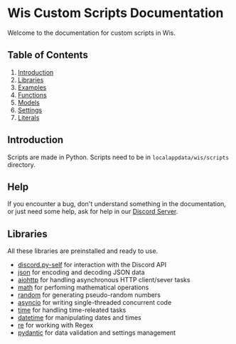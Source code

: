 # Wis Custom Scripts Documentation

Welcome to the documentation for custom scripts in Wis.

## Table of Contents

1. [Introduction](#introduction)
2. [Libraries](#libraries)
3. [Examples](https://github.com/Wis-Selfbot/Wis-Docs/blob/main/examples.md)
4. [Functions](https://github.com/Wis-Selfbot/Wis-Docs/blob/main/functions.md)
5. [Models](https://github.com/Wis-Selfbot/Wis-Docs/blob/main/models.md)
6. [Settings](https://github.com/Wis-Selfbot/Wis-Docs/blob/main/settingsModel.md)
7. [Literals](https://github.com/Wis-Selfbot/Wis-Docs/blob/main/literals.md)

## Introduction

Scripts are made in Python. Scripts need to be in `localappdata/wis/scripts` directory.

## Help
If you encounter a bug, don't understand something in the documentation, or just need some help, ask for help in our [Discord Server](https://discord.gg/enazVRKrJm).

## Libraries
All these libraries are preinstalled and ready to use.
* [discord.py-self](https://discordpy-self.readthedocs.io/en/latest/) for interaction with the Discord API
* [json](https://docs.python.org/3/library/json.html) for encoding and decoding JSON data
* [aiohttp](https://docs.aiohttp.org/en/stable/) for handling asynchronous HTTP client/sever tasks
* [math](https://docs.python.org/3/library/math.html) for perfoming mathematical operations
* [random](https://docs.python.org/3/library/random.html) for generating pseudo-random numbers
* [asyncio](https://docs.python.org/3/library/asyncio.html) for writing single-threaded concurrent code
* [time](https://docs.python.org/3/library/time.html) for handling time-releated tasks
* [datetime](https://docs.python.org/3/library/datetime.html) for manipulating dates and times
* [re](https://docs.python.org/3/library/re.html) for working with Regex
* [pydantic](https://docs.pydantic.dev/latest/) for data validation and settings management